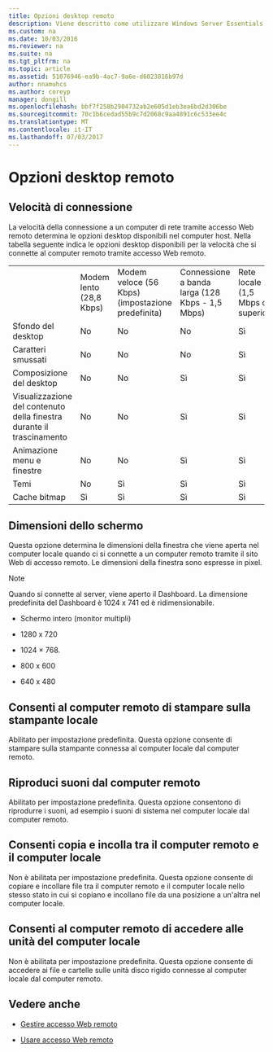 ```yaml
---
title: Opzioni desktop remoto
description: Viene descritto come utilizzare Windows Server Essentials
ms.custom: na
ms.date: 10/03/2016
ms.reviewer: na
ms.suite: na
ms.tgt_pltfrm: na
ms.topic: article
ms.assetid: 51076946-ea9b-4ac7-9a6e-d6023816b97d
author: nnamuhcs
ms.author: coreyp
manager: dongill
ms.openlocfilehash: bbf7f258b2904732ab2e605d1eb3ea6bd2d306be
ms.sourcegitcommit: 70c1b6cedad55b9c7d2068c9aa4891c6c533ee4c
ms.translationtype: MT
ms.contentlocale: it-IT
ms.lasthandoff: 07/03/2017
---
```

# <a name="remote-desktop-options"></a>Opzioni desktop remoto
 
  
## <a name="connection-speed"></a>Velocità di connessione  
 La velocità della connessione a un computer di rete tramite accesso Web remoto determina le opzioni desktop disponibili nel computer host. Nella tabella seguente indica le opzioni desktop disponibili per la velocità che si connette al computer remoto tramite accesso Web remoto.  
  
||||||  
|-|-|-|-|-|  
||Modem lento (28,8 Kbps)|Modem veloce (56 Kbps) (impostazione predefinita)|Connessione a banda larga (128 Kbps - 1,5 Mbps)|Rete locale (1,5 Mbps o superiore)|  
|Sfondo del desktop|No|No|No|Sì|  
|Caratteri smussati|No|No|No|Sì|  
|Composizione del desktop|No|No|Sì|Sì|  
|Visualizzazione del contenuto della finestra durante il trascinamento|No|No|Sì|Sì|  
|Animazione menu e finestre|No|No|Sì|Sì|  
|Temi|No|Sì|Sì|Sì|  
|Cache bitmap|Sì|Sì|Sì|Sì|  
  
## <a name="screen-size"></a>Dimensioni dello schermo  
 Questa opzione determina le dimensioni della finestra che viene aperta nel computer locale quando ci si connette a un computer remoto tramite il sito Web di accesso remoto. Le dimensioni della finestra sono espresse in pixel.  
  
> [!NOTE]
>  Quando si connette al server, viene aperto il Dashboard. La dimensione predefinita del Dashboard è 1024 x 741 ed è ridimensionabile.  
  
-   Schermo intero (monitor multipli)  
  
-   1280 x 720  
  
-   1024 × 768.  
  
-   800 x 600  
  
-   640 x 480  
  
## <a name="enable-the-remote-computer-to-print-to-my-local-printer"></a>Consenti al computer remoto di stampare sulla stampante locale  
 Abilitato per impostazione predefinita. Questa opzione consente di stampare sulla stampante connessa al computer locale dal computer remoto.  
  
## <a name="play-sounds-from-the-remote-computer"></a>Riproduci suoni dal computer remoto  
 Abilitato per impostazione predefinita. Questa opzione consentono di riprodurre i suoni, ad esempio i suoni di sistema nel computer locale dal computer remoto.  
  
## <a name="enable-copy-and-paste-between-the-remote-computer-and-the-local-computer"></a>Consenti copia e incolla tra il computer remoto e il computer locale  
 Non è abilitata per impostazione predefinita. Questa opzione consente di copiare e incollare file tra il computer remoto e il computer locale nello stesso stato in cui si copiano e incollano file da una posizione a un'altra nel computer locale.  
  
## <a name="enable-the-remote-computer-to-access-drives-on-my-local-computer"></a>Consenti al computer remoto di accedere alle unità del computer locale  
 Non è abilitata per impostazione predefinita. Questa opzione consente di accedere ai file e cartelle sulle unità disco rigido connesse al computer locale dal computer remoto.  
  
## <a name="see-also"></a>Vedere anche  
  
-   [Gestire accesso Web remoto](../manage/Manage-Remote-Web-Access-in-Windows-Server-Essentials.md)  
  
-   [Usare accesso Web remoto](../use/Use-Remote-Web-Access-in-Windows-Server-Essentials.md)
